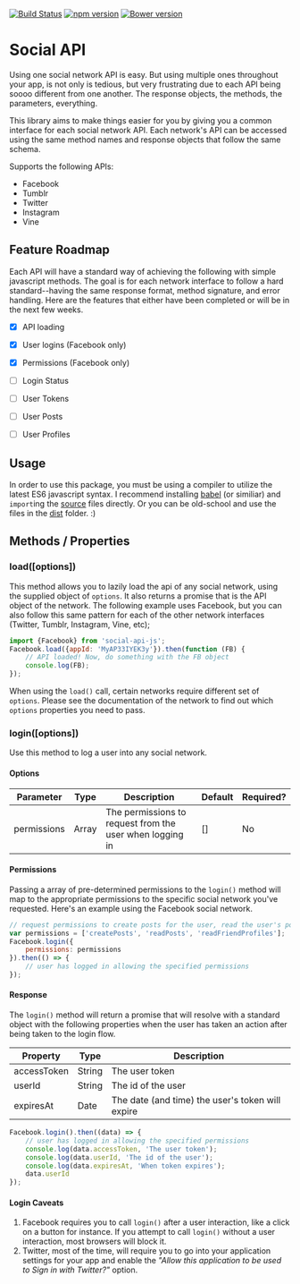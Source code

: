 [![Build Status](https://travis-ci.org/mkay581/social-api.svg?branch=master)](https://travis-ci.org/mkay581/social-api)
[![npm version](https://badge.fury.io/js/social-api-js.svg)](https://badge.fury.io/js/social-api-js)
[![Bower version](https://badge.fury.io/bo/social-api.svg)](https://badge.fury.io/bo/social-api)

# Social API

Using one social network API is easy. But using multiple ones throughout your app, is not only is tedious, but very frustrating
due to each API being soooo different from one another. The response objects, the methods, the parameters, everything.

This library aims to make things easier for you by giving you a common interface for each social network API. Each
network's API can be accessed using the same method names and response objects that follow the same schema.

Supports the following APIs:

* Facebook
* Tumblr
* Twitter
* Instagram
* Vine


## Feature Roadmap

Each API will have a standard way of achieving the following with simple javascript methods. The goal is for each network
interface to follow a hard standard--having the same response format, method signature, and error handling.
Here are the features that either have been completed or will be in the next few weeks.

- [x] API loading
- [x] User logins (Facebook only)
- [x] Permissions (Facebook only)
- [ ] Login Status
- [ ] User Tokens
- [ ] User Posts
- [ ] User Profiles


## Usage

In order to use this package, you must be using a compiler to utilize the latest ES6 javascript syntax.
I recommend installing [babel](https://babeljs.io/) (or similiar) and `import`ing the [source](/src) files directly.
Or you can be old-school and use the files in the [dist](/dist) folder. :)

## Methods / Properties

### load([options])

This method allows you to lazily load the api of any social network, using the supplied object of `options`.
It also returns a promise that is the API object of the network. The following example uses Facebook, but you can also follow
this same pattern for each of the other network interfaces (Twitter, Tumblr, Instagram, Vine, etc);

```javascript
import {Facebook} from 'social-api-js';
Facebook.load({appId: 'MyAP33IYEK3y'}).then(function (FB) {
    // API loaded! Now, do something with the FB object
    console.log(FB);
});
```

When using the `load()` call, certain networks require different set of `options`. Please see the documentation of
the network to find out which `options` properties you need to pass.


### login([options])

Use this method to log a user into any social network.

#### Options

| Parameter | Type | Description | Default | Required?
|--------|--------|--------|--------|--------|
| permissions | Array | The permissions to request from the user when logging in | [] | No |


#### Permissions

Passing a array of pre-determined permissions to the `login()` method will map to the appropriate permissions
to the specific social network you've requested. Here's an example using the Facebook social network.

```javascript
// request permissions to create posts for the user, read the user's posts, and read their connection's profiles.
var permissions = ['createPosts', 'readPosts', 'readFriendProfiles'];
Facebook.login({
    permissions: permissions
}).then(() => {
    // user has logged in allowing the specified permissions
});
```

#### Response

The `login()` method will return a promise that will resolve with a standard object with the following properties when the user has taken an action after being taken to the login flow.

| Property | Type | Description
|--------|--------|--------|
| accessToken | String | The user token |
| userId | String | The id of the user |
| expiresAt | Date | The date (and time) the user's token will expire |

```javascript
Facebook.login().then((data) => {
    // user has logged in allowing the specified permissions
    console.log(data.accessToken, 'The user token');
    console.log(data.userId, 'The id of the user');
    console.log(data.expiresAt, 'When token expires');
    data.userId
});
```


#### Login Caveats

1. Facebook requires you to call `login()` after a user interaction, like a click on a button for instance. If you
attempt to call `login()` without a user interaction, most browsers will block it.
1. Twitter, most of the time, will require you to go into your application settings for your app and
enable the *"Allow this application to be used to Sign in with Twitter?"* option.

